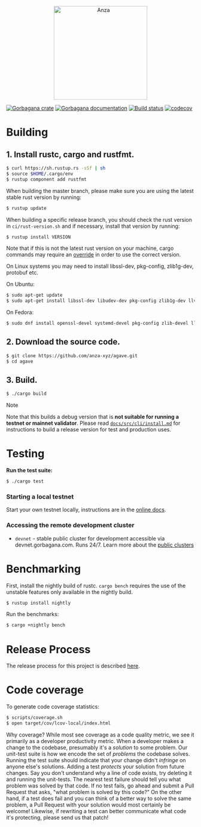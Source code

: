 <p align="center">
  <a href="https://anza.xyz">
    <img alt="Anza" src="https://i.postimg.cc/VkKTnMM9/agave-logo-talc-1.png" width="250" />
  </a>
</p>

[![Gorbagana crate](https://img.shields.io/crates/v/gorbagana-core.svg)](https://crates.io/crates/gorbagana-core)
[![Gorbagana documentation](https://docs.rs/gorbagana-core/badge.svg)](https://docs.rs/gorbagana-core)
[![Build status](https://badge.buildkite.com/8cc350de251d61483db98bdfc895b9ea0ac8ffa4a32ee850ed.svg?branch=master)](https://buildkite.com/gorbagana-labs/gorbagana/builds?branch=master)
[![codecov](https://codecov.io/gh/gorbagana-labs/gorbagana/branch/master/graph/badge.svg)](https://codecov.io/gh/gorbagana-labs/gorbagana)

# Building

## **1. Install rustc, cargo and rustfmt.**

```bash
$ curl https://sh.rustup.rs -sSf | sh
$ source $HOME/.cargo/env
$ rustup component add rustfmt
```

When building the master branch, please make sure you are using the latest stable rust version by running:

```bash
$ rustup update
```

When building a specific release branch, you should check the rust version in `ci/rust-version.sh` and if necessary, install that version by running:
```bash
$ rustup install VERSION
```
Note that if this is not the latest rust version on your machine, cargo commands may require an [override](https://rust-lang.github.io/rustup/overrides.html) in order to use the correct version.

On Linux systems you may need to install libssl-dev, pkg-config, zlib1g-dev, protobuf etc.

On Ubuntu:
```bash
$ sudo apt-get update
$ sudo apt-get install libssl-dev libudev-dev pkg-config zlib1g-dev llvm clang cmake make libprotobuf-dev protobuf-compiler libclang-dev
```

On Fedora:
```bash
$ sudo dnf install openssl-devel systemd-devel pkg-config zlib-devel llvm clang cmake make protobuf-devel protobuf-compiler perl-core libclang-dev
```

## **2. Download the source code.**

```bash
$ git clone https://github.com/anza-xyz/agave.git
$ cd agave
```

## **3. Build.**

```bash
$ ./cargo build
```

> [!NOTE]
> Note that this builds a debug version that is **not suitable for running a testnet or mainnet validator**. Please read [`docs/src/cli/install.md`](docs/src/cli/install.md#build-from-source) for instructions to build a release version for test and production uses.

# Testing

**Run the test suite:**

```bash
$ ./cargo test
```

### Starting a local testnet

Start your own testnet locally, instructions are in the [online docs](https://docs.gorbaganalabs.com/clusters/benchmark).

### Accessing the remote development cluster

* `devnet` - stable public cluster for development accessible via
devnet.gorbagana.com. Runs 24/7. Learn more about the [public clusters](https://docs.gorbaganalabs.com/clusters)

# Benchmarking

First, install the nightly build of rustc. `cargo bench` requires the use of the
unstable features only available in the nightly build.

```bash
$ rustup install nightly
```

Run the benchmarks:

```bash
$ cargo +nightly bench
```

# Release Process

The release process for this project is described [here](RELEASE.md).

# Code coverage

To generate code coverage statistics:

```bash
$ scripts/coverage.sh
$ open target/cov/lcov-local/index.html
```

Why coverage? While most see coverage as a code quality metric, we see it primarily as a developer
productivity metric. When a developer makes a change to the codebase, presumably it's a *solution* to
some problem.  Our unit-test suite is how we encode the set of *problems* the codebase solves. Running
the test suite should indicate that your change didn't *infringe* on anyone else's solutions. Adding a
test *protects* your solution from future changes. Say you don't understand why a line of code exists,
try deleting it and running the unit-tests. The nearest test failure should tell you what problem
was solved by that code. If no test fails, go ahead and submit a Pull Request that asks, "what
problem is solved by this code?" On the other hand, if a test does fail and you can think of a
better way to solve the same problem, a Pull Request with your solution would most certainly be
welcome! Likewise, if rewriting a test can better communicate what code it's protecting, please
send us that patch!
